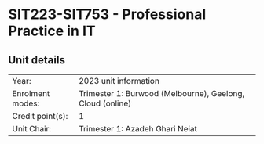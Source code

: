 <!DOCTYPE html>
<html>
<head>
  <title> Home </title>
  <link rel="stylesheet" type="text/css" media="screen" href="main.css"/>
</head>
<body>
  <h1>SIT223-SIT753 - Professional Practice in IT</h1>

  <h2>Unit details</h2>
  <table style="width:100%">
    <tr>
      <td>Year:</td>
      <td>2023 unit information</td>
    </tr>
    <tr>
      <td>Enrolment modes:</td>
      <td>Trimester 1: Burwood (Melbourne), Geelong, Cloud (online)</td>
    </tr>
    <tr>
      <td>Credit point(s):</td>
      <td>1</td>
    </tr>
    <tr>
      <td>Unit Chair:</td>
      <td>Trimester 1: Azadeh Ghari Neiat</td>
    </tr>
  </table>
</body>
</html>


